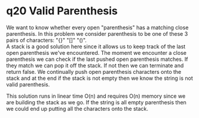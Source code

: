 # q20 Valid Parenthesis

We want to know whether every open "parenthesis" has a matching close parenthesis.
In this problem we consider parenthesis to be one of these 3 pairs of characters: "{}" "[]" "()".  
A stack is a good solution here since it allows us to keep track of the last open 
parenthesis we've encountered. The moment we encounter a close parenthesis we can 
check if the last pushed open parenthesis matches. If they match we can pop it off 
the stack. If not then we can terminate and return false. We continually push open
parenthesis characters onto the stack and at the end if the stack is not empty then
we know the string is not valid parenthesis.

This solution runs in linear time O(n) and requires O(n) memory since we are building
the stack as we go. If the string is all empty parenthesis then we could end up putting
all the characters onto the stack.